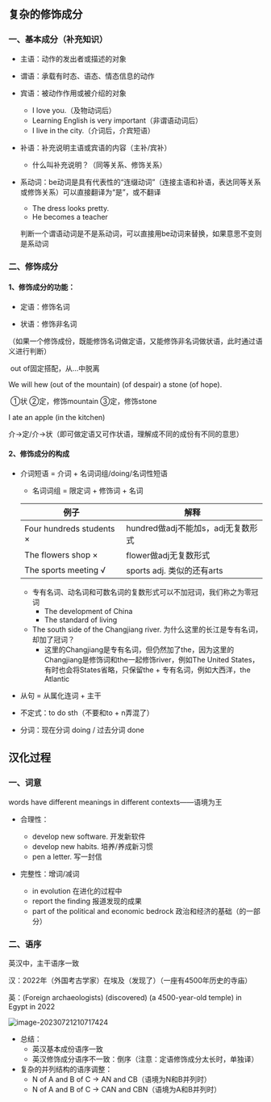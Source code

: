 ## 复杂的修饰成分

### 一、基本成分（补充知识）

- 主语：动作的发出者或描述的对象
- 谓语：承载有时态、语态、情态信息的动作
- 宾语：被动作作用或被介绍的对象
  - I love you.（及物动词后）
  - Learning English is very important（非谓语动词后）
  - I live in the city.（介词后，介宾短语）

- 补语：补充说明主语或宾语的内容（主补/宾补）
  - 什么叫补充说明？（同等关系、修饰关系）

- 系动词：be动词是具有代表性的“连缀动词”（连接主语和补语，表达同等关系或修饰关系）可以直接翻译为“是”，或不翻译

  - The dress looks pretty.
  - He becomes a teacher

  判断一个谓语动词是不是系动词，可以直接用be动词来替换，如果意思不变则是系动词



### 二、修饰成分

#### 1、修饰成分的功能：

- 定语：修饰名词

- 状语：修饰非名词

（如果一个修饰成份，既能修饰名词做定语，又能修饰非名词做状语，此时通过语义进行判断）



​					out of固定搭配，从…中脱离

We will hew (out of the mountain) (of despair) a stone (of hope).

​						①状        					    ②定，修饰mountain  ③定，修饰stone

 

I ate an apple (in the kitchen)

​						介→定/介→状（即可做定语又可作状语，理解成不同的成份有不同的意思）















#### 2、修饰成分的构成

- 介词短语 = 介词 + 名词词组/doing/名词性短语

  - 名词词组 = 限定词 + 修饰词 + 名词

  |例子|解释|
  | ------------------------- | ---------------------------------- |
  | Four  hundreds students × | hundred做adj不能加s，adj无复数形式 |
  | The  flowers shop      ×  | flower做adj无复数形式              |
  | The  sports meeting    √  | sports adj. 类似的还有arts |

  - 专有名词、动名词和可数名词的复数形式可以不加冠词，我们称之为零冠词
    - The development of China
    - The standard of living
  - The south side of the Changjiang river. 为什么这里的长江是专有名词，却加了冠词？
    - 这里的Changjiang是专有名词，但仍然加了the，因为这里的Changjiang是修饰词和the一起修饰river，例如The United States，有时也会将States省略，只保留the + 专有名词，例如大西洋，the Atlantic

- 从句 = 从属化连词 + 主干

- 不定式：to do sth（不要和to + n弄混了）

- 分词：现在分词 doing / 过去分词 done





## 汉化过程

### 一、词意

words have different meanings in different contexts——语境为王

- 合理性：
  - develop new software. 开发新软件
  - develop new habits.   培养/养成新习惯
  - pen a letter. 写一封信

- 完整性：增词/减词
  - in evolution 在进化的过程中
  - report the finding 报道发现的成果
  - part of the political and economic bedrock 政治和经济的基础（的一部分）

### 二、语序

英汉中，主干语序一致

汉：2022年（外国考古学家）在埃及（发现了）（一座有4500年历史的寺庙）

英：(Foreign archaeologists) (discovered) (a 4500-year-old temple) in Egypt in 2022



![image-20230721210717424](C:\Users\ndream\AppData\Roaming\Typora\typora-user-images\image-20230721210717424.png)

- 总结：
  - 英汉基本成份语序一致
  - 英汉修饰成分语序不一致：倒序（注意：定语修饰成分太长时，单独译）
- 复杂的并列结构的语序调整：
  - N of A and B of C → AN and CB（语境为N和B并列时）
  - N of A and B of C → CAN and CBN（语境为A和B并列时）